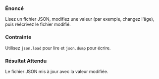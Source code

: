 ### Énoncé 

Lisez un fichier JSON, modifiez une valeur (par exemple, changez l'âge), puis réécrivez le fichier modifié.

### Contrainte 

Utilisez ```json.load``` pour lire et ```json.dump``` pour écrire.

### Résultat Attendu 

Le fichier JSON mis à jour avec la valeur modifiée. 